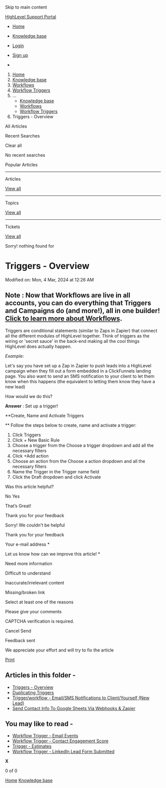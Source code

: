 Skip to main content

[ HighLevel Support Portal ](https://help.gohighlevel.com)

  * [ Home ](/support/home)
  * [ Knowledge base ](/support/solutions)

  * [Login](/support/login)
  * [Sign up](/support/signup)
  * 

  1. [Home](/support/home)
  2. [Knowledge base](/support/solutions)
  3. [Workflows](/support/solutions/48000455132)
  4. [Workflow Triggers](/support/solutions/folders/48000666397)
  5. ... 
     * [Knowledge base](/support/solutions)
     * [Workflows](/support/solutions/48000455132)
     * [Workflow Triggers](/support/solutions/folders/48000666397)
  6. Triggers - Overview

All  Articles 

Recent Searches

Clear all

No recent searches

Popular Articles

* * *

Articles

[View all](/support/search/solutions)

* * *

Topics

[View all](/support/search/topics)

* * *

Tickets

[View all](/support/search/tickets)

Sorry! nothing found for   

# Triggers - Overview

Modified on: Mon, 4 Mar, 2024 at 12:26 AM

## **Note** : Now that Workflows are live in all accounts, you can do everything that Triggers and Campaigns do (and more!), all in one builder! [Click to learn more about Workflows](https://help.gohighlevel.com/support/solutions/articles/48001179678-workflow-builder-overview).

Triggers are conditional statements (similar to Zaps in Zapier) that connect all the different modules of HighLevel together. Think of triggers as the wiring or 'secret sauce' in the back-end making all the cool things HighLevel does actually happen.

_Example:_

Let's say you have set up a Zap in Zapier to push leads into a HighLevel campaign when they fill out a form embedded in a ClickFunnels landing page. You also want to send an SMS notification to your client to let them know when this happens (the equivalent to letting them know they have a new lead)

How would we do this?

**Answer** : Set up a trigger!

**Create, Name and Activate Triggers  
  
** Follow the steps below to create, name and activate a trigger:

  1. Click Triggers
  2. Click + New Basic Rule
  3. Choose a trigger from the Choose a trigger dropdown and add all the necessary filters
  4. Click +Add action
  5. Choose an action from the Choose a action dropdown and all the necessary filters
  6. Name the Trigger in the Trigger name field
  7. Click the Draft dropdown and click Activate

Was this article helpful?

No  Yes 

That’s Great!

Thank you for your feedback

Sorry! We couldn't be helpful

Thank you for your feedback

Your e-mail address *

Let us know how can we improve this article! *

Need more information 

Difficult to understand 

Inaccurate/irrelevant content 

Missing/broken link 

Select at least one of the reasons 

Please give your comments 

CAPTCHA verification is required. 

Cancel  Send 

Feedback sent

We appreciate your effort and will try to fix the article

[Print](javascript:print\(\))

## Articles in this folder -

  * [Triggers - Overview](/support/solutions/articles/48000982202-triggers-overview)
  * [Duplicating Triggers](/support/solutions/articles/48000982205-duplicating-triggers)
  * [Trigger/workflow - Email/SMS Notifications to Client/Yourself (New Lead)](/support/solutions/articles/48000982203-trigger-workflow-email-sms-notifications-to-client-yourself-new-lead-)
  * [Send Contact Info To Google Sheets Via Webhooks & Zapier](/support/solutions/articles/48001062709-send-contact-info-to-google-sheets-via-webhooks-zapier)

## You may like to read -

  * [Workflow Trigger - Email Events](/support/solutions/articles/155000002678-workflow-trigger-email-events)
  * [Workflow Trigger - Contact Engagement Score](/support/solutions/articles/155000003496-workflow-trigger-contact-engagement-score)
  * [Trigger - Estimates](/support/solutions/articles/155000003704-trigger-estimates)
  * [Workflow Trigger - LinkedIn Lead Form Submitted](/support/solutions/articles/155000003497-workflow-trigger-linkedin-lead-form-submitted)

**X**

0 of 0 []()

[Home](/support/home) [Knowledge base](/support/solutions)
